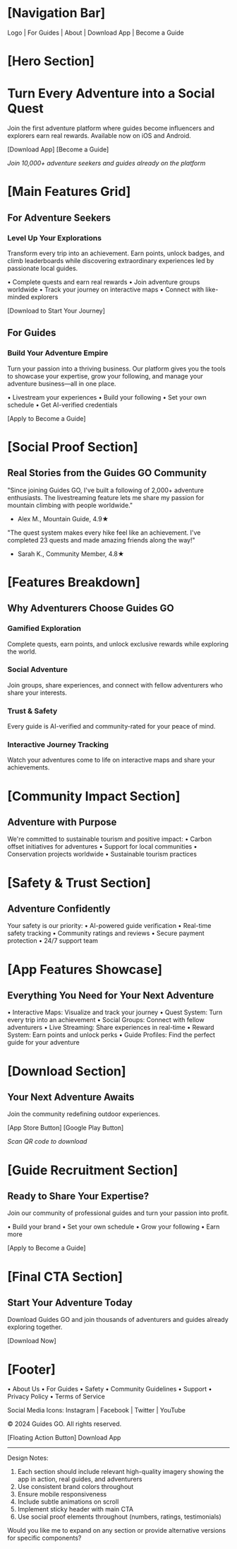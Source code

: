 # [Navigation Bar]
Logo | For Guides | About | Download App | Become a Guide

# [Hero Section]
# Turn Every Adventure into a Social Quest
Join the first adventure platform where guides become influencers and explorers earn real rewards. Available now on iOS and Android.

[Download App] [Become a Guide]

*Join 10,000+ adventure seekers and guides already on the platform*

# [Main Features Grid]
## For Adventure Seekers

### Level Up Your Explorations
Transform every trip into an achievement. Earn points, unlock badges, and climb leaderboards while discovering extraordinary experiences led by passionate local guides.

• Complete quests and earn real rewards
• Join adventure groups worldwide
• Track your journey on interactive maps
• Connect with like-minded explorers

[Download to Start Your Journey]

## For Guides

### Build Your Adventure Empire
Turn your passion into a thriving business. Our platform gives you the tools to showcase your expertise, grow your following, and manage your adventure business—all in one place.

• Livestream your experiences
• Build your following
• Set your own schedule
• Get AI-verified credentials

[Apply to Become a Guide]

# [Social Proof Section]
## Real Stories from the Guides GO Community

"Since joining Guides GO, I've built a following of 2,000+ adventure enthusiasts. The livestreaming feature lets me share my passion for mountain climbing with people worldwide."
- Alex M., Mountain Guide, 4.9★

"The quest system makes every hike feel like an achievement. I've completed 23 quests and made amazing friends along the way!"
- Sarah K., Community Member, 4.8★

# [Features Breakdown]
## Why Adventurers Choose Guides GO

### Gamified Exploration
Complete quests, earn points, and unlock exclusive rewards while exploring the world.

### Social Adventure
Join groups, share experiences, and connect with fellow adventurers who share your interests.

### Trust & Safety
Every guide is AI-verified and community-rated for your peace of mind.

### Interactive Journey Tracking
Watch your adventures come to life on interactive maps and share your achievements.

# [Community Impact Section]
## Adventure with Purpose

We're committed to sustainable tourism and positive impact:
• Carbon offset initiatives for adventures
• Support for local communities
• Conservation projects worldwide
• Sustainable tourism practices

# [Safety & Trust Section]
## Adventure Confidently

Your safety is our priority:
• AI-powered guide verification
• Real-time safety tracking
• Community ratings and reviews
• Secure payment protection
• 24/7 support team

# [App Features Showcase]
## Everything You Need for Your Next Adventure

• Interactive Maps: Visualize and track your journey
• Quest System: Turn every trip into an achievement
• Social Groups: Connect with fellow adventurers
• Live Streaming: Share experiences in real-time
• Reward System: Earn points and unlock perks
• Guide Profiles: Find the perfect guide for your adventure

# [Download Section]
## Your Next Adventure Awaits

Join the community redefining outdoor experiences.

[App Store Button] [Google Play Button]

*Scan QR code to download*

# [Guide Recruitment Section]
## Ready to Share Your Expertise?

Join our community of professional guides and turn your passion into profit.

• Build your brand
• Set your own schedule
• Grow your following
• Earn more

[Apply to Become a Guide]

# [Final CTA Section]
## Start Your Adventure Today

Download Guides GO and join thousands of adventurers and guides already exploring together.

[Download Now]

# [Footer]
• About Us
• For Guides
• Safety
• Community Guidelines
• Support
• Privacy Policy
• Terms of Service

Social Media Icons: Instagram | Facebook | Twitter | YouTube

© 2024 Guides GO. All rights reserved.

[Floating Action Button]
Download App

---

Design Notes:
1. Each section should include relevant high-quality imagery showing the app in action, real guides, and adventurers
2. Use consistent brand colors throughout
3. Ensure mobile responsiveness
4. Include subtle animations on scroll
5. Implement sticky header with main CTA
6. Use social proof elements throughout (numbers, ratings, testimonials)

Would you like me to expand on any section or provide alternative versions for specific components?